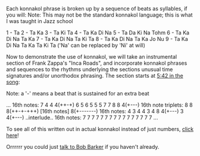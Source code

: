 Each konnakol phrase is broken up by a sequence of beats as syllables, if you will:
Note: This may not be the standard konnakol language; this is what I was taught in Jazz school

1 - Ta
2 - Ta Ka
3 - Ta Ki Ta
4 - Ta Ka Di Na
5 - Ta Da Ki Na Tohm
6 - Ta Ka Di Na Ta Ka
7 - Ta Ka Di Na Ta Ki Ta
8 - Ta Ka Di Na Ta Ka Jo Nu
9 - Ta Ka Di Na Ta Ka Ta Ki Ta
('Na' can be replaced by 'Ni' at will)

Now to demonstrate the use of konnakol, we will take an instrumental section of Frank Zappa's "Inca Roads", and
incorporate konnakol phrases and sequences to the rhythms underlying the sections unusual time signatures and/or
unorthodox phrasing. The section starts at [5:42 in the song](https://youtu.be/zYxaoRVofE8?t=5m42s):

Note: a '-' means a beat that is sustained for an extra beat

...
16th notes: 7 4 4 4(++-+) 6 5 6 5 5 5 7 7 8 8 4(+---)
16th note triplets: 8 8 8(++-+-+++) [16th notes] 8(+-------)
16th notes: 4 3 4 4 3 4 8 4(+---) 3 4(+---)
..interlude..
16th notes: 7 7 7 7 7 7 7 7 7 7 7 7 7 7 7 7
...

To see all of this written out in actual konnakol instead of just numbers, [click here](view/konnakol-view.md)!

Orrrrrr you could just [talk to Bob Barker](../bob-barker/barker.md) if you haven't already.
